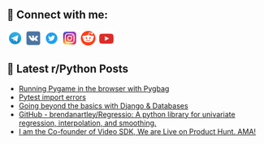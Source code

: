 ## 🔎 Connect with me:
[<img src="https://github.com/bullbesh/bullbesh/blob/main/images/Telegram.png" width="32" height="32" />](https://t.me/bullbesh)
[<img src="https://github.com/bullbesh/bullbesh/blob/main/images/VK.png" width="32" height="32" />](https://vk.com/bullbesh)
[<img src="https://github.com/bullbesh/bullbesh/blob/main/images/Twitter.png" width="32" height="32" />](https://twitter.com/bullbesh1)
[<img src="https://github.com/bullbesh/bullbesh/blob/main/images/Instagram.png" width="32" height="32" />](https://www.instagram.com/bullbesh)
[<img src="https://github.com/bullbesh/bullbesh/blob/main/images/Reddit.png" width="32" height="32" />](https://www.reddit.com/user/bullbesh)
[<img src="https://github.com/bullbesh/bullbesh/blob/main/images/YouTube.png" width="32" height="32" />](https://www.youtube.com/channel/UCtfjRs6uzgq5mfm8S06WTcg)

## 📕 Latest r/Python Posts
<!-- BLOG-POST-LIST:START -->
- [Running Pygame in the browser with Pygbag](https://www.reddit.com/r/Python/comments/x1iac9/running_pygame_in_the_browser_with_pygbag/)
- [Pytest import errors](https://www.reddit.com/r/Python/comments/x1gxtw/pytest_import_errors/)
- [Going beyond the basics with Django &amp; Databases](https://www.reddit.com/r/Python/comments/x1etr1/going_beyond_the_basics_with_django_databases/)
- [GitHub - brendanartley/Regressio: A python library for univariate regression, interpolation, and smoothing.](https://www.reddit.com/r/Python/comments/x1dy3c/github_brendanartleyregressio_a_python_library/)
- [I am the Co-founder of Video SDK, We are Live on Product Hunt. AMA!](https://www.reddit.com/r/Python/comments/x1drm9/i_am_the_cofounder_of_video_sdk_we_are_live_on/)
<!-- BLOG-POST-LIST:END -->
